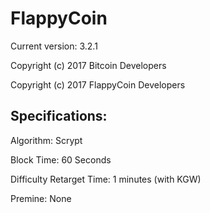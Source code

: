 FlappyCoin 
================================
Current version: 3.2.1

Copyright (c) 2017 Bitcoin Developers

Copyright (c) 2017 FlappyCoin Developers


Specifications:
---------------
Algorithm: Scrypt

Block Time: 60 Seconds

Difficulty Retarget Time: 1 minutes (with KGW)

Premine: None
